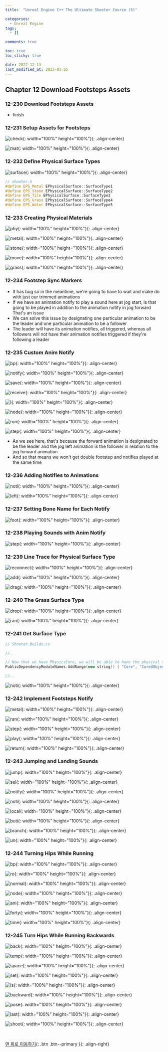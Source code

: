 ```yaml
---
title:  "Unreal Engine C++ The Ultimate Shooter Course (5)"

categories:
  - Unreal Engine
tags:
  - []

comments: true

toc: true
toc_sticky: true

date: 2022-12-13
last_modified_at: 2023-01-25
---
```


## Chapter 12 Download Footsteps Assets

### 12-230 Download Footsteps Assets
- finish

### 12-231 Setup Assets for Footsteps

![check](https://user-images.githubusercontent.com/80055816/214517597-630aeb41-4291-4afe-b547-99a5c189a55c.PNG){: width="100%" height="100%"}{: .align-center}

![mat](https://user-images.githubusercontent.com/80055816/214517671-536d431f-167e-41fd-b906-5b6743020934.PNG){: width="100%" height="100%"}{: .align-center}

### 12-232 Define Physical Surface Types

![surface](https://user-images.githubusercontent.com/80055816/214520243-f5bbae46-aa27-4bd8-84db-68408ba8e587.PNG){: width="100%" height="100%"}{: .align-center}

```cpp
// shooter.h
#define EPS_Metal EPhysicalSurface::SurfaceType1
#define EPS_Stone EPhysicalSurface::SurfaceType2
#define EPS_Tile EPhysicalSurface::SurfaceType3
#define EPS_Grass EPhysicalSurface::SurfaceType4
#define EPS_Water EPhysicalSurface::SurfaceType5
```

### 12-233 Creating Physical Materials

![phy](https://user-images.githubusercontent.com/80055816/214529078-cedee02c-fd28-460a-9dfc-9de5b66ca256.PNG){: width="100%" height="100%"}{: .align-center}

![metal](https://user-images.githubusercontent.com/80055816/214529132-2327242c-c383-4ee7-9aba-7b076a15cfce.PNG){: width="100%" height="100%"}{: .align-center}

![stone](https://user-images.githubusercontent.com/80055816/214529182-29de8e4e-0108-4ef9-b8d0-0c59b8c9d8a4.PNG){: width="100%" height="100%"}{: .align-center}

![move](https://user-images.githubusercontent.com/80055816/214529239-b2fdea65-5e00-4057-84cc-3d87f9ae793e.PNG){: width="100%" height="100%"}{: .align-center}

![grass](https://user-images.githubusercontent.com/80055816/214529281-9d9f8b6a-1a2b-47a8-8173-843dfbdcf42a.PNG){: width="100%" height="100%"}{: .align-center}

### 12-234 Footstep Sync Markers
- It has bug so in the meantime, we're going to have to wait and make do with just our trimmed animations
- If we have an animation notify to play a sound here at jog start, is that going to be played in addition to the animation notify in jog forward That's an issue
- We can solve this issue by designating one particular animation to be the leader and one particular animation to be a follower
- The leader will have its animation notifies, all triggered, whereas all followers will not have their animation notifies triggered if they're following a leader

### 12-235 Custom Anim Notify

![bp](https://user-images.githubusercontent.com/80055816/215017556-d5aa7aaf-af61-4e9f-90ab-3ae111f4b838.PNG){: width="100%" height="100%"}{: .align-center}

![notify](https://user-images.githubusercontent.com/80055816/215017673-363047e3-ea6b-444c-a0c1-86d58b74b1d2.PNG){: width="100%" height="100%"}{: .align-center}

![save](https://user-images.githubusercontent.com/80055816/215017697-85beb072-5af6-4790-9c9c-b39b2592870b.PNG){: width="100%" height="100%"}{: .align-center}

![receive](https://user-images.githubusercontent.com/80055816/215017738-9854a090-5591-4783-92c2-49218614fc73.PNG){: width="100%" height="100%"}{: .align-center}

![l](https://user-images.githubusercontent.com/80055816/215017779-2e3a215e-64df-4678-bf61-338f61a0c68c.PNG){: width="100%" height="100%"}{: .align-center}

![node](https://user-images.githubusercontent.com/80055816/215017827-14b5a9fc-fbfd-4058-902f-b87d0c790fb2.PNG){: width="100%" height="100%"}{: .align-center}

![run](https://user-images.githubusercontent.com/80055816/215017887-0b48cee0-7e9d-4803-b6de-8521a61d1109.PNG){: width="100%" height="100%"}{: .align-center}

![step](https://user-images.githubusercontent.com/80055816/215017934-c8ee451d-106b-4824-9752-e6670c252dd4.PNG){: width="100%" height="100%"}{: .align-center}

- As we see here, that's because the forward animation is designated to be the leader and the jog left animation is the follower in relation to the jog forward animation
- And so that means we won't get double footstep and notifies played at the same time

### 12-236 Adding Notifies to Animations

![noti](https://user-images.githubusercontent.com/80055816/214848138-1bf63a5d-eeff-4b42-81f1-e67dd8c8fb3d.PNG){: width="100%" height="100%"}{: .align-center}

![left](https://user-images.githubusercontent.com/80055816/214848224-df08d9f6-2f7a-45c3-a23f-935edbf61ef4.PNG){: width="100%" height="100%"}{: .align-center}

### 12-237 Setting Bone Name for Each Notify

![foot](https://user-images.githubusercontent.com/80055816/215115945-7784f111-ef1a-4e6c-bd21-9db481dcdf27.PNG){: width="100%" height="100%"}{: .align-center}

### 12-238 Playing Sounds with Anim Notify

![step](https://user-images.githubusercontent.com/80055816/215128083-8e867d3b-bd03-4f2d-b90d-5c629b57b4eb.PNG){: width="100%" height="100%"}{: .align-center}

### 12-239 Line Trace for Physical Surface Type

![reconnect](https://user-images.githubusercontent.com/80055816/215156764-de674380-cd7d-488c-bb74-2e4d0184fc57.PNG){: width="100%" height="100%"}{: .align-center}

![add](https://user-images.githubusercontent.com/80055816/215156848-d625aa0e-0951-4a5d-b350-4eebb8d28d8c.PNG){: width="100%" height="100%"}{: .align-center}

![drag](https://user-images.githubusercontent.com/80055816/215156904-f5588e8c-3b73-4207-8cbc-e14fff490285.PNG){: width="100%" height="100%"}{: .align-center}

### 12-240 The Grass Surface Type

![drop](https://user-images.githubusercontent.com/80055816/215257174-128c96f2-ab80-478d-972f-642026bacb91.PNG){: width="100%" height="100%"}{: .align-center}

![ran](https://user-images.githubusercontent.com/80055816/215257187-670b9522-187a-4dba-b1bd-265b487ea534.PNG){: width="100%" height="100%"}{: .align-center}

### 12-241 Get Surface Type

```cpp
// Shooter.Builds.cs

//..

// Now that we have PhysicsCore, we will be able to have the physical surface type as a function return type
PublicDependencyModuleNames.AddRange(new string[] { "Core", "CoreUObject", "Engine", "InputCore", "UMG", "PhysicsCore" });

//..
```

![noti](https://user-images.githubusercontent.com/80055816/215267833-8ade602f-b892-4b72-a59b-75511b27236b.PNG){: width="100%" height="100%"}{: .align-center}

### 12-242 Implement Footsteps Notify

![metal](https://user-images.githubusercontent.com/80055816/215273273-15f0944e-b781-4dce-8955-9ec85a45c41f.PNG){: width="100%" height="100%"}{: .align-center}

![ran](https://user-images.githubusercontent.com/80055816/215273281-dedbcd5a-88dd-4cb0-abee-2239f0346755.PNG){: width="100%" height="100%"}{: .align-center}

![step](https://user-images.githubusercontent.com/80055816/215273292-d69fb45a-7360-4d14-be4f-6edb32008784.PNG){: width="100%" height="100%"}{: .align-center}

![play](https://user-images.githubusercontent.com/80055816/215273299-23df877f-5396-4b52-8280-3887a550a447.PNG){: width="100%" height="100%"}{: .align-center}

![return](https://user-images.githubusercontent.com/80055816/215273311-d7f1cd03-ecf3-4270-9e31-8bd2b4166f5b.PNG){: width="100%" height="100%"}{: .align-center}

### 12-243 Jumping and Landing Sounds

![jump](https://user-images.githubusercontent.com/80055816/215279365-bdbf0b7c-ec0b-4690-9a0a-09cdb03f4f83.PNG){: width="100%" height="100%"}{: .align-center}

![sel](https://user-images.githubusercontent.com/80055816/215279390-1fedd528-614e-467b-bfae-54a0f76fdd20.PNG){: width="100%" height="100%"}{: .align-center}

![notify](https://user-images.githubusercontent.com/80055816/215279403-39757846-31fd-4fee-aead-4d81b434a75e.PNG){: width="100%" height="100%"}{: .align-center}

![noti](https://user-images.githubusercontent.com/80055816/215279420-1e66bc5c-d61e-4896-979c-a4212f90ac2b.PNG){: width="100%" height="100%"}{: .align-center}

![local](https://user-images.githubusercontent.com/80055816/215279433-6750da24-9955-41f7-9927-3ea52060f416.PNG){: width="100%" height="100%"}{: .align-center}

![buti](https://user-images.githubusercontent.com/80055816/215279446-c5b218f7-ed64-4067-9807-0ff4b6d64aad.PNG){: width="100%" height="100%"}{: .align-center}

![branch](https://user-images.githubusercontent.com/80055816/215279460-b447dbde-e8ee-4574-872e-cd31a810e1f0.PNG){: width="100%" height="100%"}{: .align-center}

![un](https://user-images.githubusercontent.com/80055816/215279475-0c918f08-86e2-41d5-9a6b-7d33c09f7148.PNG){: width="100%" height="100%"}{: .align-center}

### 12-244 Turning Hips While Running

![bp](https://user-images.githubusercontent.com/80055816/215338986-0ba1e705-ae7f-42c8-8263-cac9daa0722b.PNG){: width="100%" height="100%"}{: .align-center}

![ro](https://user-images.githubusercontent.com/80055816/215339011-7f305190-e7f3-47f2-a4ee-1132a2b25a3d.PNG){: width="100%" height="100%"}{: .align-center}

![normal](https://user-images.githubusercontent.com/80055816/215339023-67a90fe8-b1d7-48f4-aee5-5f500166b522.PNG){: width="100%" height="100%"}{: .align-center}

![node](https://user-images.githubusercontent.com/80055816/215339035-77deaa36-aa50-45f4-b91a-b242fee0ddb7.PNG){: width="100%" height="100%"}{: .align-center}

![ani](https://user-images.githubusercontent.com/80055816/215339076-f4e00e0f-2773-4eb3-b30e-8eb50bdf4e84.PNG){: width="100%" height="100%"}{: .align-center}

![forty](https://user-images.githubusercontent.com/80055816/215339096-afc604de-e86a-464b-9ff7-3f42cda0980e.PNG){: width="100%" height="100%"}{: .align-center}

![time](https://user-images.githubusercontent.com/80055816/215339108-289c4faf-956e-4beb-a8ae-f0a1f6abd667.PNG){: width="100%" height="100%"}{: .align-center}

### 12-245 Turn Hips While Running Backwards

![back](https://user-images.githubusercontent.com/80055816/215414379-08a96fc4-7096-4c65-b226-b2e65f019bd6.PNG){: width="100%" height="100%"}{: .align-center}

![temp](https://user-images.githubusercontent.com/80055816/215414423-b9d56b6e-fb71-404a-8ea7-e5c03ec42ea4.PNG){: width="100%" height="100%"}{: .align-center}

![space](https://user-images.githubusercontent.com/80055816/215414465-1f90faf5-d72a-4617-b23a-8e84706170bd.PNG){: width="100%" height="100%"}{: .align-center}

![set](https://user-images.githubusercontent.com/80055816/215414515-420f28e2-a9a4-4be9-a44b-5e24a04963a7.PNG){: width="100%" height="100%"}{: .align-center}

![is](https://user-images.githubusercontent.com/80055816/215414572-f2ebd415-b399-4b25-9e58-7d44bef71817.PNG){: width="100%" height="100%"}{: .align-center}

![backward](https://user-images.githubusercontent.com/80055816/215414642-28c23b67-eab2-4364-b73a-4f10ee12553f.PNG){: width="100%" height="100%"}{: .align-center}

![pose](https://user-images.githubusercontent.com/80055816/215414694-c50c2637-6743-439f-b578-5307827786e8.PNG){: width="100%" height="100%"}{: .align-center}

![last](https://user-images.githubusercontent.com/80055816/215414745-88c790ab-8bd7-40d6-9bb2-ddf3a5eed7f2.PNG){: width="100%" height="100%"}{: .align-center}

![shoot](https://user-images.githubusercontent.com/80055816/215414793-a8c80f35-f3e7-49af-af48-7b9a3121bcdc.PNG){: width="100%" height="100%"}{: .align-center}

<br>

[맨 위로 이동하기](#){: .btn .btn--primary }{: .align-right}